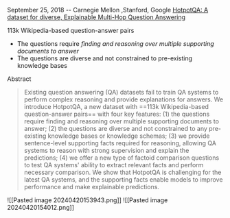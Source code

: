 September 25, 2018 -- Carnegie Mellon ,Stanford, Google
[HotpotQA: A dataset for diverse, Explainable Multi-Hop Question Answering](https://arxiv.org/abs/1809.09600)

113k Wikipedia-based question-answer pairs
- The questions require *finding and reasoning over multiple supporting documents to answer*
- The questions are diverse and not constrained to pre-existing knowledge bases

Abstract
> Existing question answering (QA) datasets fail to train QA systems to perform complex reasoning and provide explanations for answers. We introduce HotpotQA, a new dataset with ==113k Wikipedia-based question-answer pairs== with four key features: (1) the questions require finding and reasoning over multiple supporting documents to answer; (2) the questions are diverse and not constrained to any pre-existing knowledge bases or knowledge schemas; (3) we provide sentence-level supporting facts required for reasoning, allowing QA systems to reason with strong supervision and explain the predictions; (4) we offer a new type of factoid comparison questions to test QA systems' ability to extract relevant facts and perform necessary comparison. We show that HotpotQA is challenging for the latest QA systems, and the supporting facts enable models to improve performance and make explainable predictions.

![[Pasted image 20240420153943.png]]
![[Pasted image 20240420154012.png]]
